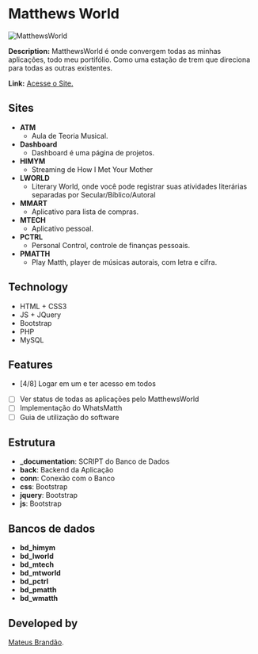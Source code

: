 # Matthews World
![MatthewsWorld](https://matthewsworld.life/img/logo-dash.png)

**Description:** MatthewsWorld é onde convergem todas as minhas aplicações, todo meu portifólio. Como uma estação de trem que direciona para todas as outras existentes.

**Link:** [Acesse o Site.](https://www.matthewsworld.life/)

## Sites

- **ATM**
    - Aula de Teoria Musical.
- **Dashboard**
    - Dashboard é uma página de projetos.
- **HIMYM**
    - Streaming de How I Met Your Mother
- **LWORLD**
    - Literary World, onde você pode registrar suas atividades literárias separadas por Secular/Bíblico/Autoral
- **MMART**
    - Aplicativo para lista de compras.
- **MTECH**
    - Aplicativo pessoal.
- **PCTRL**
    - Personal Control, controle de finanças pessoais.
- **PMATTH**
    - Play Matth, player de músicas autorais, com letra e cifra.    

## Technology

- HTML + CSS3
- JS + JQuery
- Bootstrap
- PHP
- MySQL

## Features

- [4/8] Logar em um e ter acesso em todos
- [ ] Ver status de todas as aplicações pelo MatthewsWorld
- [ ] Implementação do WhatsMatth
- [ ] Guia de utilização do software

## Estrutura

- **_documentation**: SCRIPT do Banco de Dados
- **back**: Backend da Aplicação
- **conn**: Conexão com o Banco
- **css**: Bootstrap
- **jquery**: Bootstrap
- **js**: Bootstrap


## Bancos de dados

- **bd_himym**
- **bd_lworld**
- **bd_mtech**
- **bd_mtworld**
- **bd_pctrl**
- **bd_pmatth**
- **bd_wmatth**

## Developed by

[Mateus Brandão](https://github.com/matthewsbrandan).
